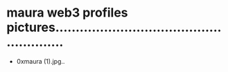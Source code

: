 # maura web3 profiles pictures.......................................................
- 0xmaura (1).jpg..
